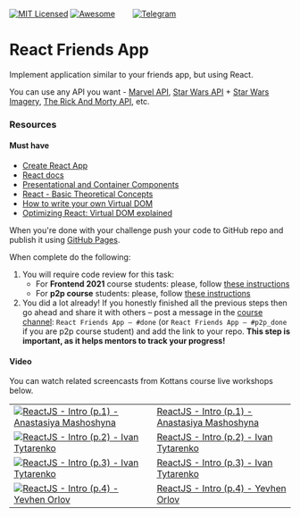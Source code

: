 [![MIT Licensed][icon-mit]][license]
[![Awesome][icon-awesome]][awesome]
&nbsp;&nbsp;&nbsp;&nbsp;&nbsp;&nbsp;
[![Telegram][icon-chat]][chat]

# React Friends App

Implement application similar to your friends app, but using React.

You can use any API you want - [Marvel API](https://developer.marvel.com/), [Star Wars API](https://swapi.co) + [Star Wars Imagery](https://starwars-visualguide.com/), [The Rick And Morty API](https://rickandmortyapi.com/), etc.

### Resources

#### Must have

* [Create React App](https://github.com/facebook/create-react-app)
* [React docs](https://reactjs.org/docs/hello-world.html)
* [Presentational and Container Components](https://medium.com/@dan_abramov/smart-and-dumb-components-7ca2f9a7c7d0)
* [React - Basic Theoretical Concepts](https://github.com/reactjs/react-basic)
* [How to write your own Virtual DOM](https://medium.com/@deathmood/how-to-write-your-own-virtual-dom-ee74acc13060)
* [Optimizing React: Virtual DOM explained](https://evilmartians.com/chronicles/optimizing-react-virtual-dom-explained)

When you're done with your challenge push your code to GitHub repo and publish
it using [GitHub Pages](https://pages.github.com).

When complete do the following:
1. You will require code review for this task:
   - For **Frontend 2021** course students: please, follow [these instructions](https://github.com/kottans/frontend-2021-homeworks/blob/master/README.md)
   - For **p2p course** students: please, follow [these instructions](https://github.com/kottans/frontend-2019-p2p/blob/master/CONTRIBUTING.md)
1. You did a lot already! If you honestly finished all the previous steps then go ahead
   and share it with others –
   post a message in the [course channel][chat]:
   `React Friends App — #done` (or `React Friends App — #p2p_done` if you are p2p course student) and add the link to your repo. **This step is important, as it helps mentors to track your progress!**

#### Video

You can watch related screencasts from Kottans course live workshops below.

|||    
--- | --- 
[![ReactJS - Intro (p.1) - Anastasiya Mashoshyna][first-ws-img]][first-ws] | [ReactJS - Intro (p.1) - Anastasiya Mashoshyna][first-ws]
[![ReactJS - Intro (p.2) - Ivan Tytarenko][second-ws-img]][second-ws] | [ReactJS - Intro (p.2) - Ivan Tytarenko][second-ws]
[![ReactJS - Intro (p.3) - Ivan Tytarenko][third-ws-img]][third-ws]|[ReactJS - Intro (p.3) - Ivan Tytarenko][third-ws]
[![ReactJS - Intro (p.4) - Yevhen Orlov][fourth-ws-img]][fourth-ws]|[ReactJS - Intro (p.4) - Yevhen Orlov][fourth-ws]   

[icon-chat]: https://img.shields.io/badge/chat-on%20telegram-blue.svg
[icon-mit]: https://img.shields.io/badge/license-MIT-blue.svg
[icon-awesome]: https://cdn.rawgit.com/sindresorhus/awesome/d7305f38d29fed78fa85652e3a63e154dd8e8829/media/badge.svg

[license]: https://github.com/Kottans/web/blob/master/LICENSE.md
[awesome]: https://github.com/sindresorhus/awesome#front-end-development
[chat]: https://t.me/joinchat/CX8EF1JmLm9IM6J6oy2U7Q

[first-ws]: https://youtu.be/DjsWUFVbwgM
[first-ws-img]: http://img.youtube.com/vi/DjsWUFVbwgM/default.jpg
[second-ws]: https://youtu.be/yp5Ndd_7NPM
[second-ws-img]: http://img.youtube.com/vi/yp5Ndd_7NPM/default.jpg
[third-ws]: https://youtu.be/3i04Um6UGGI
[third-ws-img]: http://img.youtube.com/vi/3i04Um6UGGI/default.jpg
[fourth-ws]: https://youtu.be/bvh3n0MJyMY
[fourth-ws-img]: http://img.youtube.com/vi/bvh3n0MJyMY/default.jpg
